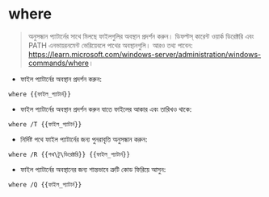 # where

> অনুসন্ধান প্যাটার্নের সাথে মিলছে ফাইলগুলির অবস্থান প্রদর্শন করুন।
> ডিফল্টস্ কারেন্ট ওয়ার্ক ডিরেক্টরি এবং PATH এনভায়রনমেন্ট ভেরিয়েবলে পাথের অবস্থানগুলি।
> আরও তথ্য পাবেন: <https://learn.microsoft.com/windows-server/administration/windows-commands/where>।

- ফাইল প্যাটার্নের অবস্থান প্রদর্শন করুন:

`where {{ফাইল_প্যাটার্ন}}`

- ফাইল প্যাটার্নের অবস্থান প্রদর্শন করুন যাতে ফাইলের আকার এবং তারিখও থাকে:

`where /T {{ফাইল_প্যাটার্ন}}`

- নির্দিষ্ট পথে ফাইল প্যাটার্নের জন্য পুনরাবৃত্তি অনুসন্ধান করুন:

`where /R {{পথ\টু\ডিরেক্টরি}} {{ফাইল_প্যাটার্ন}}`

- ফাইল প্যাটার্নের অবস্থানের জন্য শান্তভাবে ত্রুটি কোড ফিরিয়ে আসুন:

`where /Q {{ফাইল_প্যাটার্ন}}`
